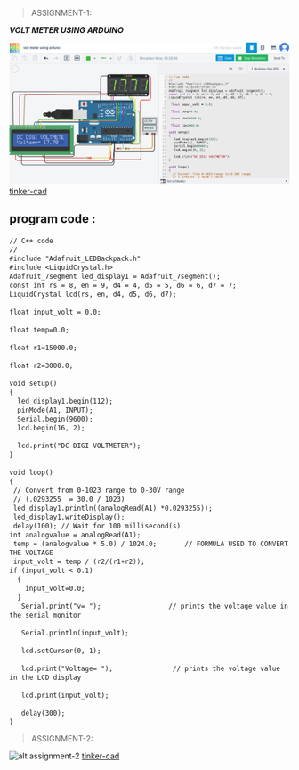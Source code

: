 >ASSIGNMENT-1:

***VOLT METER USING ARDUINO***

![alt assignment-1](https://github.com/SWABIRIBRAHIM/MUHAMMEDSWABIR/blob/main/Screenshot%202023-05-20%20at%2012-42-04%20Circuit%20design%20volt%20meter%20using%20arduno%20Tinkercad.png)
[tinker-cad](https://www.tinkercad.com/things/hCURlXQkQ1L-volt-meter-using-arduno/editel)

 ## program code :
 
 ```
 // C++ code
//
#include "Adafruit_LEDBackpack.h"
#include <LiquidCrystal.h> 
Adafruit_7segment led_display1 = Adafruit_7segment();
const int rs = 8, en = 9, d4 = 4, d5 = 5, d6 = 6, d7 = 7;
LiquidCrystal lcd(rs, en, d4, d5, d6, d7);

 float input_volt = 0.0;

 float temp=0.0;

 float r1=15000.0;    

 float r2=3000.0; 

void setup()
{
   led_display1.begin(112);
   pinMode(A1, INPUT);
   Serial.begin(9600);     
   lcd.begin(16, 2);      

   lcd.print("DC DIGI VOLTMETER");
}

void loop()
{
  // Convert from 0-1023 range to 0-30V range
  // (.0293255  = 30.0 / 1023)
  led_display1.println((analogRead(A1) *0.0293255));
  led_display1.writeDisplay();
  delay(100); // Wait for 100 millisecond(s)
 int analogvalue = analogRead(A1);
  temp = (analogvalue * 5.0) / 1024.0;       // FORMULA USED TO CONVERT THE VOLTAGE
  input_volt = temp / (r2/(r1+r2));
 if (input_volt < 0.1) 
   {
     input_volt=0.0;
   } 
    Serial.print("v= ");                 // prints the voltage value in the serial monitor

    Serial.println(input_volt);

    lcd.setCursor(0, 1);

    lcd.print("Voltage= ");               // prints the voltage value in the LCD display  

    lcd.print(input_volt);

    delay(300);
}
```
>ASSIGNMENT-2:

![alt assignment-2]()
[tinker-cad]()
